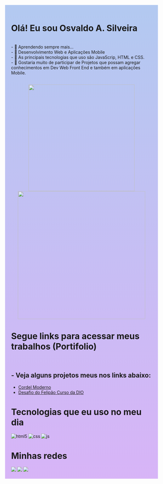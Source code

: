 <div style="padding: 20px; background-image: linear-gradient(to bottom, rgba(128, 166, 232, 0.598), rgba(179, 109, 241, 0.505));">
        <h1>Olá! Eu sou Osvaldo A. Silveira</h1><br>
        - 👀 Aprendendo sempre mais...<br> 
        - 👀 Desenvolvimento Web e Aplicações Mobile<br>
        - 🌱 As principais tecnologias que uso são JavaScrip, HTML e CSS.<br>
        - 💞️ Gostaria muito de participar de Projetos que possam agregar conhecimentos em Dev Web Front End e também em aplicações Mobile.
        <div style="padding-top: 30px;" align="center">
            <a href="https://github.com/oasosvaldo">
                <img width="350em"
                    src="https://github-readme-stats.vercel.app/api?username=oasosvaldo&show_icons=true&theme=dark&include_all_commits=true&count_private=true">
                <img width="420em"
                    src="https://github-readme-stats.vercel.app/api/top-langs/?username=oasosvaldo&layout=compact&langs_count=16&theme=dark">
            </a>
        </div>
        <div>
            <h1>Segue links para acessar meus trabalhos (Portifolio)</h1><br>
        <h2>- Veja alguns projetos meus nos links abaixo:</h2>
            <ul>
                <li>            
                <a href="https://oasosvaldo.github.io/ProjetoCordel/" target="_blank">
                Cordel Moderno</a>
                </li>
                <li>
                        <a href="https://oasosvaldo.github.io/desafio-felipao/" target="_blank">
                                Desafio do Felipão Curso da DIO
                        </a>
                </li>
            </ul>
        </div>
        <h1>Tecnologias que eu uso no meu dia</h1>
        <div style="display: inline_block">
            <img align="center" alt="html5"
                src="https://img.shields.io/badge/HTML5-E34F26?style=for-the-badge&logo=html5&logoColor=white">
            <img align="center" alt="css"
                src="https://img.shields.io/badge/CSS3-1572B6?style=for-the-badge&logo=css3&logoColor=white">
            <img align="center" alt="js"
                src="https://img.shields.io/badge/JavaScript-F7DF1E?style=for-the-badge&logo=javascript&logoColor=black">
            <br>
        </div>
        <h1>Minhas redes</h1>
        <div style="display: inline_block">
            <a href="https://linkedin.com/in/osvaldo-silveira-7ba90140" target="_blank" rel="external"><img
                    src="https://img.shields.io/badge/-LinkedIn-%230077B5?style=for-the-badge&logo=linkedin&logoColor=white" target="_blank"></a>
            <a href="https://instagram.com/oasosvaldo" target="_blank"><img
                    src="https://img.shields.io/badge/Instagram-E4405F?style=for-the-badge&logo=instagram&logoColor=white"
                    target="_blank"></a>
            <a href="mailto:oasosvaldo@gmail.com"><img style="max-width: 100%; border-radios: 5em"
                    src="https://img.shields.io/badge/-Gmail-%23333?style=for-the-badge&amp;logo=gmail&amp;logoColor=white"></a>
        </div>
